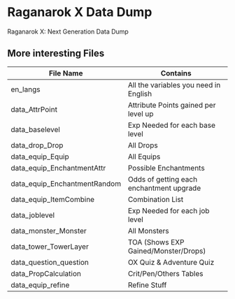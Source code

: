 # Raganarok X Data Dump

Raganarok X: Next Generation Data Dump


## More interesting Files

| File Name                    | Contains                                 |
|------------------------------|------------------------------------------|
| en_langs                     | All the variables you need in English    |
| data_AttrPoint               | Attribute Points gained per level up     |
| data_baselevel               | Exp Needed for each base level           |
| data_drop_Drop               | All Drops                                |
| data_equip_Equip             | All Equips                               |
| data_equip_EnchantmentAttr   | Possible Enchantments                    |
| data_equip_EnchantmentRandom | Odds of getting each enchantment upgrade |
| data_equip_ItemCombine       | Combination List                         |
| data_joblevel                | Exp Needed for each job level            |
| data_monster_Monster         | All Monsters                             |
| data_tower_TowerLayer        | TOA (Shows EXP Gained/Monster/Drops)     |
| data_question_question       | OX Quiz & Adventure Quiz                 |
| data_PropCalculation         | Crit/Pen/Others Tables                   |
| data_equip_refine            | Refine Stuff                             |
